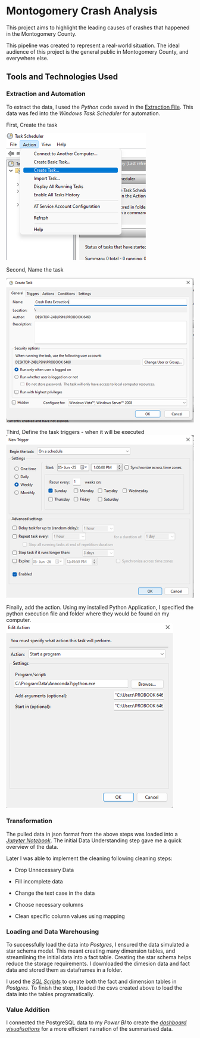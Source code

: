 # Montogomery Crash Analysis

This project aims to highlight the leading causes of crashes that happened in the Montogomery County.

This pipeline was created to represent a real-world situation. The ideal audience of this project is the general public in Montogomery County, and everywhere else.

## Tools and Technologies Used

### Extraction and Automation

To extract the data, I used the *Python* code saved in the [Extraction File](extraction.py). This data was fed into the *Windows Task Scheduler* for automation.

First, Create the task

![Create Task](/Extraction_Folder/Create_Task.png)

Second, Name the task

![Name Task](/Extraction_Folder/Task_Name.png)

Third, Define the task triggers - when it will be executed
![Task Trigger](/Extraction_Folder/Create_Trigger.png)

Finally, add the action. Using my installed Python Application, I specified the python execution file and folder where they would be found on my computer.
![Task Trigger](/Extraction_Folder/Create_Action.png)

### Transformation

The pulled data in json format from the above steps was loaded into a *[Jupyter Notebook](/Montgomery%20Crash%20Analysis%20ETL.ipynb)*. The initial Data Understanding step gave me a quick overview of the data.

Later I was able to implement the cleaning following cleaning steps:

- Drop Unnecessary Data

- Fill incomplete data

- Change the text case in the data

- Choose necessary columns

- Clean specific column values using mapping

### Loading and Data Warehousing

To successfully load the data into *Postgres*, I ensured the data simulated a star schema model. This meant creating many dimension tables, and streamlining the initial data into a fact table. Creating the star schema helps reduce the storage requirements. I downloaded the dimesion data and fact data and stored them as dataframes in a folder.

I used the *[SQL Scripts ](/SQL%20Code/)* to create both the fact and dimension tables in *Postgres*. To finish the step, I loaded the csvs created above to load the data into the tables programatically.

### Value Addition

I connected the PostgreSQL data to my *Power BI* to create the *[dashboard visualisations](/Crash%20Data%20Presentation.pbix)* for a more efficient narration of the summarised data.
